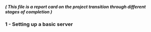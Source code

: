 ##### ( This file is a report card on the project transition through different stages of completion )

### 1 - Setting up a basic server
